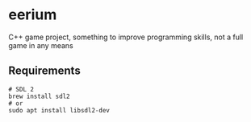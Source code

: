 # eerium
C++ game project, something to improve programming skills, not a full game in any means

## Requirements

```
# SDL 2
brew install sdl2
# or
sudo apt install libsdl2-dev
```